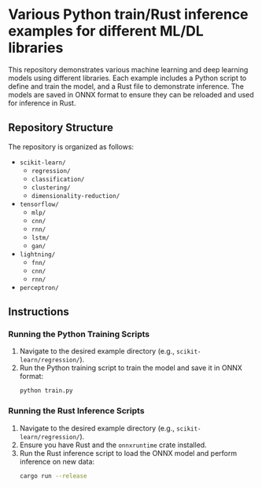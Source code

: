 # Various Python train/Rust inference examples for different ML/DL libraries

This repository demonstrates various machine learning and deep learning models using different libraries. Each example includes a Python script to define and train the model, and a Rust file to demonstrate inference. The models are saved in ONNX format to ensure they can be reloaded and used for inference in Rust.

## Repository Structure

The repository is organized as follows:

- `scikit-learn/`
  - `regression/`
  - `classification/`
  - `clustering/`
  - `dimensionality-reduction/`
- `tensorflow/`
  - `mlp/`
  - `cnn/`
  - `rnn/`
  - `lstm/`
  - `gan/`
- `lightning/`
  - `fnn/`
  - `cnn/`
  - `rnn/`
- `perceptron/`

## Instructions

### Running the Python Training Scripts

1. Navigate to the desired example directory (e.g., `scikit-learn/regression/`).
2. Run the Python training script to train the model and save it in ONNX format:
   ```bash
   python train.py
   ```

### Running the Rust Inference Scripts
<!-- TODO: edit -->

1. Navigate to the desired example directory (e.g., `scikit-learn/regression/`).
2. Ensure you have Rust and the `onnxruntime` crate installed.
3. Run the Rust inference script to load the ONNX model and perform inference on new data:
   ```bash
   cargo run --release
   ```
